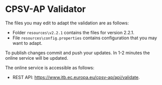 # CPSV-AP Validator

The files you may edit to adapt the validation are as follows:
* Folder `resources\v2.2.1` contains the files for version 2.2.1.
* File `resources\config.properties` contains configuration that you may want to adapt.

To publish changes commit and push your updates. In 1-2 minutes the online service will be updated.

The online service is accessible as follows:
* REST API: https://www.itb.ec.europa.eu/cpsv-ap/api/validate.